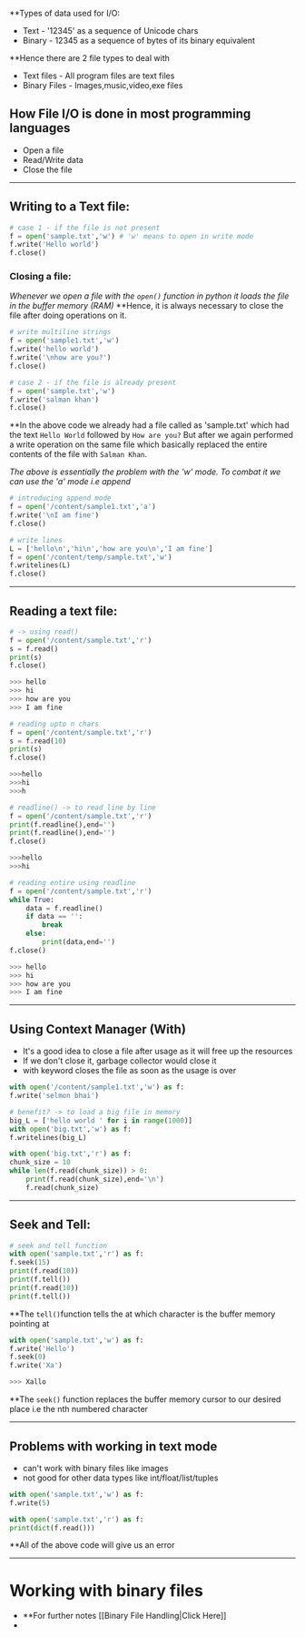 **Types of data used for I/O:
- Text - '12345' as a sequence of Unicode chars
- Binary - 12345 as a sequence of bytes of its binary equivalent

**Hence there are 2 file types to deal with
- Text files - All program files are text files
- Binary Files - Images,music,video,exe files

## How File I/O is done in most programming languages
- Open a file
- Read/Write data
- Close the file
---
## Writing to a Text file:
```python
# case 1 - if the file is not present
f = open('sample.txt','w') # 'w' means to open in write mode
f.write('Hello world')
f.close()
```

### Closing a file:
*Whenever we open a file with the `open()` function in python it loads the file in the buffer memory (RAM)*
**Hence, it is always necessary to close the file after doing operations on it.

```python
# write multiline strings
f = open('sample1.txt','w')
f.write('hello world')
f.write('\nhow are you?')
f.close()
```

```python
# case 2 - if the file is already present
f = open('sample.txt','w')
f.write('salman khan')
f.close()
```

**In the above code we already had a file called as 'sample.txt' which had the text `Hello World` followed by `How are you?` But after we again performed a write operation on the same file which basically replaced the entire contents of the file with `Salman Khan`. 

*The above is essentially the problem with the 'w' mode. To combat it we can use the 'a' mode i.e append*
```python
# introducing append mode
f = open('/content/sample1.txt','a')
f.write('\nI am fine')
f.close()
```

```python
# write lines
L = ['hello\n','hi\n','how are you\n','I am fine']
f = open('/content/temp/sample.txt','w')
f.writelines(L)
f.close()
```
---
## Reading a text file:
```python
# -> using read()
f = open('/content/sample.txt','r')
s = f.read()
print(s)
f.close()

>>> hello 
>>> hi 
>>> how are you 
>>> I am fine
```

```python
# reading upto n chars
f = open('/content/sample.txt','r')
s = f.read(10)
print(s)
f.close()

>>>hello 
>>>hi
>>>h
```

```python
# readline() -> to read line by line
f = open('/content/sample.txt','r')
print(f.readline(),end='')
print(f.readline(),end='')
f.close()

>>>hello
>>>hi
```

```python
# reading entire using readline
f = open('/content/sample.txt','r')
while True:
	data = f.readline()
	if data == '':
		break
	else:
		print(data,end='')
f.close()

>>> hello
>>> hi 
>>> how are you 
>>> I am fine
```
---
## Using Context Manager (With)

- It's a good idea to close a file after usage as it will free up the resources
- If we don't close it, garbage collector would close it
- with keyword closes the file as soon as the usage is over
```python
with open('/content/sample1.txt','w') as f:
f.write('selmon bhai')
```

```python
# benefit? -> to load a big file in memory
big_L = ['hello world ' for i in range(1000)]
with open('big.txt','w') as f:
f.writelines(big_L)
```

```python
with open('big.txt','r') as f:
chunk_size = 10
while len(f.read(chunk_size)) > 0:
	print(f.read(chunk_size),end='\n')
	f.read(chunk_size)
```
  ---
## Seek and Tell:
```python
# seek and tell function
with open('sample.txt','r') as f:
f.seek(15)
print(f.read(10))
print(f.tell())
print(f.read(10))
print(f.tell())
```
**The  `tell()`function tells the at which character is the buffer memory pointing at
```python
with open('sample.txt','w') as f:
f.write('Hello')
f.seek(0)
f.write('Xa')

>>> Xallo
```
**The `seek()` function replaces the buffer memory cursor to our desired place i.e the nth numbered character

---
## Problems with working in text mode
- can't work with binary files like images
- not good for other data types like int/float/list/tuples

```python
with open('sample.txt','w') as f:
f.write(5)

with open('sample.txt','r') as f:
print(dict(f.read()))
```
**All of the above code will give us an error

---
# Working with binary files
- **For further notes  [[Binary File Handling|Click Here]]
- 

